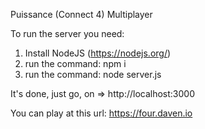 Puissance (Connect 4) Multiplayer

To run the server you need:
1) Install NodeJS (https://nodejs.org/)
2) run the command: npm i
3) run the command: node server.js

It's done, just go, on => http://localhost:3000

You can play at this url: https://four.daven.io

